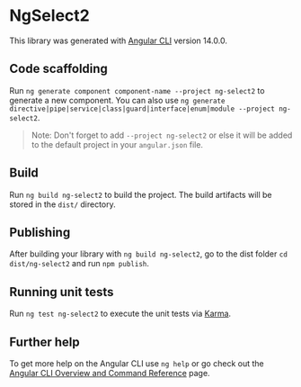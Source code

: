 # NgSelect2

This library was generated with [Angular CLI](https://github.com/angular/angular-cli) version 14.0.0.

## Code scaffolding

Run `ng generate component component-name --project ng-select2` to generate a new component. You can also use `ng generate directive|pipe|service|class|guard|interface|enum|module --project ng-select2`.
> Note: Don't forget to add `--project ng-select2` or else it will be added to the default project in your `angular.json` file. 

## Build

Run `ng build ng-select2` to build the project. The build artifacts will be stored in the `dist/` directory.

## Publishing

After building your library with `ng build ng-select2`, go to the dist folder `cd dist/ng-select2` and run `npm publish`.

## Running unit tests

Run `ng test ng-select2` to execute the unit tests via [Karma](https://karma-runner.github.io).

## Further help

To get more help on the Angular CLI use `ng help` or go check out the [Angular CLI Overview and Command Reference](https://angular.io/cli) page.
